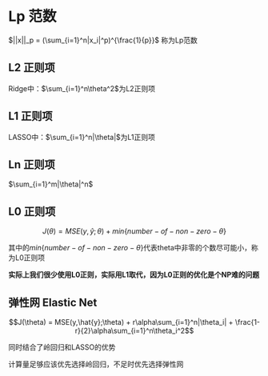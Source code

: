 <head>
    <script src="https://cdn.mathjax.org/mathjax/latest/MathJax.js?config=TeX-AMS-MML_HTMLorMML" type="text/javascript"></script>
    <script type="text/x-mathjax-config">
        MathJax.Hub.Config({
            tex2jax: {
            skipTags: ['script', 'noscript', 'style', 'textarea', 'pre'],
            inlineMath: [['$','$']]
            }
        });
    </script>
</head>

# Lp 范数

$||x||_p = (\sum_{i=1}^n|x_i|^p)^{\frac{1}{p}}$ 称为Lp范数

## L2 正则项

Ridge中：$\sum_{i=1}^n\theta^2$为L2正则项

## L1 正则项

LASSO中：$\sum_{i=1}^n|\theta|$为L1正则项

## Ln 正则项

$\sum_{i=1}^m|\theta|^n$

## L0 正则项

$$J(\theta) = MSE(y,\hat{y};\theta) + min\{number-of-non-zero-\theta\}$$

其中的$min\{number-of-non-zero-\theta\}$代表theta中非零的个数尽可能小，称为L0正则项

**实际上我们很少使用L0正则，实际用L1取代，因为L0正则的优化是个NP难的问题**

## 弹性网 Elastic Net

$$J(\theta) = MSE(y,\hat{y};\theta) + r\alpha\sum_{i=1}^n|\theta_i| + \frac{1-r}{2}\alpha\sum_{i=1}^n\theta_i^2$$

同时结合了岭回归和LASSO的优势

计算量足够应该优先选择岭回归，不足时优先选择弹性网
